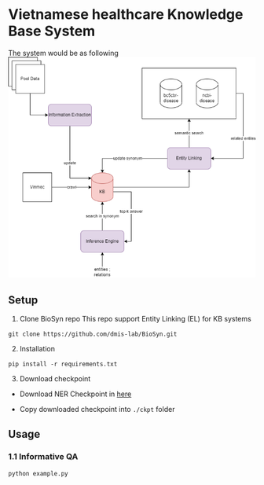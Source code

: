 # Vietnamese healthcare Knowledge Base System

The system would be as following
![image](asset/KBS.png)


## Setup

1. Clone BioSyn repo
This repo support Entity Linking (EL) for KB systems
```
git clone https://github.com/dmis-lab/BioSyn.git
```
2. Installation

```
pip install -r requirements.txt
```
3. Download checkpoint

- Download NER Checkpoint in [here](https://drive.google.com/drive/folders/111ThBNm1B744V5WnsQDU64ou5oAyK9j_?usp=sharing)

- Copy downloaded checkpoint into `./ckpt` folder

## Usage
### 1.1 Informative QA

```
python example.py    
```
